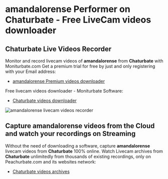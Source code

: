 # amandalorense Performer on Chaturbate - Free LiveCam videos downloader

## Chaturbate Live Videos Recorder

Monitor and record livecam videos of **amandalorense** from **Chaturbate** with Moniturbate.com
Get a premium trial for free by just and only registering with your Email address:
* [amandalorense Premium videos downloader](https://moniturbate.com/request-demo-licence-key.html)

Free livecam videos downloader - Moniturbate Software:
* [Chaturbate videos downloader](https://moniturbate.com/moniturbate-download-software.html)

![amandalorense livecam videos recorder](https://peachurnet.com/templates/moniturbate-software.png)


## Capture amandalorense videos from the Cloud and watch your recordings on Streaming

Without the need of downloading a software, capture **amandalorense** livecam videos from **Chaturbate** 100% online.
Watch Livecam archives from **Chaturbate** unlimitedly from thousands of existing recordings, only on Peachurbate.com and its websites network:
* [Chaturbate videos archives](https://peachurnet.com/)